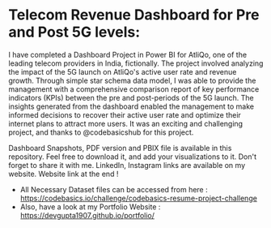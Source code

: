 # Telecom Revenue Dashboard for Pre and Post 5G levels:

I have completed a Dashboard Project in Power BI for AtliQo, one of the leading telecom providers in India, fictionally. The project involved analyzing the impact of the 5G launch on AtliQo's active user rate and revenue growth. Through simple star schema data model, I was able to provide the management with a comprehensive comparison report of key performance indicators (KPIs) between the pre and post-periods of the 5G launch. The insights generated from the dashboard enabled the management to make informed decisions to recover their active user rate and optimize their internet plans to attract more users. It was an exciting and challenging project, and thanks to @codebasicshub for this project.

Dashboard Snapshots, PDF version and PBIX file is available in this repository. Feel free to download it, and add your visualizations to it. Don't forget to share it with me.
LinkedIn, Instagram links are available on my website. Website link at the end !


- All Necessary Dataset files can be accessed from here : https://codebasics.io/challenge/codebasics-resume-project-challenge
- Also, have a look at my Portfolio Website : https://devgupta1907.github.io/portfolio/
